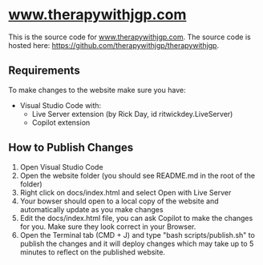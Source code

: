 # www.therapywithjgp.com

This is the source code for www.therapywithjgp.com. The source code is hosted here: https://github.com/therapywithjgp/therapywithjgp.

## Requirements

To make changes to the website make sure you have:

* Visual Studio Code with:
    * Live Server extension (by Rick Day, id ritwickdey.LiveServer)
    * Copilot extension

## How to Publish Changes

1. Open Visual Studio Code
2. Open the website folder (you should see README.md in the root of the folder)
3. Right click on docs/index.html and select Open with Live Server
4. Your bowser should open to a local copy of the website and automatically update as you make changes
5. Edit the docs/index.html file, you can ask Copilot to make the changes for you. Make sure they look correct in your Browser.
6. Open the Terminal tab (CMD + J) and type "bash scripts/publish.sh" to publish the changes and it will deploy changes which may take up to 5 minutes to reflect on the published website.
